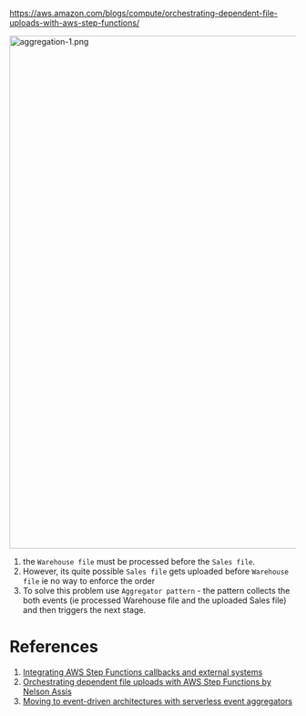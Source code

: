 https://aws.amazon.com/blogs/compute/orchestrating-dependent-file-uploads-with-aws-step-functions/

<img src="./images/aggregation-1.png" title="aggregation-1.png" width="900"/>

1. the `Warehouse file` must be processed before the `Sales file`.
2. However, its quite possible `Sales file` gets uploaded before `Warehouse file` ie no way to enforce the order
3. To solve this problem use `Aggregator pattern` - the pattern collects the both events (ie processed Warehouse file and the uploaded Sales file) and then triggers the next stage.

# References

1. [Integrating AWS Step Functions callbacks and external systems](https://aws.amazon.com/blogs/compute/integrating-aws-step-functions-callbacks-and-external-systems/)
1. [Orchestrating dependent file uploads with AWS Step Functions by Nelson Assis](https://aws.amazon.com/blogs/compute/orchestrating-dependent-file-uploads-with-aws-step-functions/)
1. [Moving to event-driven architectures with serverless event aggregators](https://aws.amazon.com/blogs/mt/moving-to-event-driven-architectures-with-serverless-event-aggregators/)